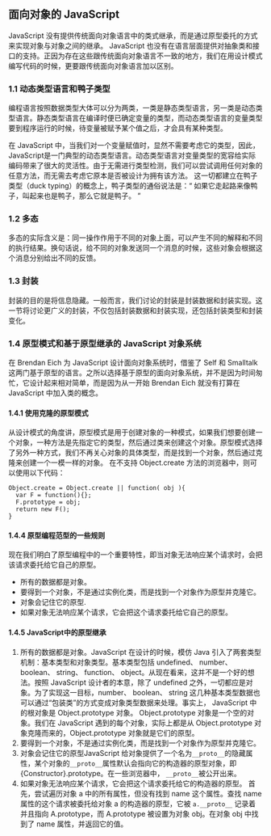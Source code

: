 ## 面向对象的 JavaScript
JavaScript 没有提供传统面向对象语言中的类式继承，而是通过原型委托的方式来实现对象与对象之间的继承。 JavaScript 也没有在语言层面提供对抽象类和接口的支持。正因为存在这些跟传统面向对象语言不一致的地方，我们在用设计模式编写代码的时候，更要跟传统面向对象语言加以区别。
### 1.1 动态类型语言和鸭子类型
编程语言按照数据类型大体可以分为两类，一类是静态类型语言，另一类是动态类型语言。静态类型语言在编译时便已确定变量的类型，而动态类型语言的变量类型要到程序运行的时候，待变量被赋予某个值之后，才会具有某种类型。

在 JavaScript 中，当我们对一个变量赋值时，显然不需要考虑它的类型，因此， JavaScript是一门典型的动态类型语言。动态类型语言对变量类型的宽容给实际编码带来了很大的灵活性。由于无需进行类型检测，我们可以尝试调用任何对象的任意方法，而无需去考虑它原本是否被设计为拥有该方法。
这一切都建立在鸭子类型（duck typing）的概念上，鸭子类型的通俗说法是：“ 如果它走起路来像鸭子，叫起来也是鸭子，那么它就是鸭子。 ”
### 1.2 多态
多态的实际含义是：同一操作作用于不同的对象上面，可以产生不同的解释和不同的执行结果。换句话说，给不同的对象发送同一个消息的时候，这些对象会根据这个消息分别给出不同的反馈。
### 1.3 封装
封装的目的是将信息隐藏。一般而言，我们讨论的封装是封装数据和封装实现。这一节将讨论更广义的封装，不仅包括封装数据和封装实现，还包括封装类型和封装变化。
### 1.4 原型模式和基于原型继承的 JavaScript 对象系统
在 Brendan Eich 为 JavaScript 设计面向对象系统时，借鉴了 Self 和 Smalltalk 这两门基于原型的语言。之所以选择基于原型的面向对象系统，并不是因为时间匆忙，它设计起来相对简单，而是因为从一开始 Brendan Eich 就没有打算在 JavaScript 中加入类的概念。
#### 1.4.1 使用克隆的原型模式
从设计模式的角度讲，原型模式是用于创建对象的一种模式，如果我们想要创建一个对象，一种方法是先指定它的类型，然后通过类来创建这个对象。原型模式选择了另外一种方式，我们不再关心对象的具体类型，而是找到一个对象，然后通过克隆来创建一个一模一样的对象。
在不支持 Object.create 方法的浏览器中，则可以使用以下代码：
```
Object.create = Object.create || function( obj ){
  var F = function(){};
  F.prototype = obj;
  return new F();
}
```
#### 1.4.4 原型编程范型的一些规则
现在我们明白了原型编程中的一个重要特性，即当对象无法响应某个请求时，会把该请求委托给它自己的原型。
- 所有的数据都是对象。
- 要得到一个对象，不是通过实例化类，而是找到一个对象作为原型并克隆它。
- 对象会记住它的原型.
- 如果对象无法响应某个请求，它会把这个请求委托给它自己的原型。

#### 1.4.5 JavaScript中的原型继承
1. 所有的数据都是对象。JavaScript 在设计的时候，模仿 Java 引入了两套类型机制：基本类型和对象类型。基本类型包括 undefined、 number、 boolean、 string、 function、 object。从现在看来，这并不是一个好的想法。按照 JavaScript 设计者的本意，除了 undefined 之外，一切都应是对象。为了实现这一目标，number、 boolean、 string 这几种基本类型数据也可以通过“包装类”的方式变成对象类型数据来处理。事实上， JavaScript 中的根对象是 Object.prototype 对象。 Object.prototype 对象是一个空的对象。我们在 JavaScript 遇到的每个对象，实际上都是从 Object.prototype 对象克隆而来的，Object.prototype 对象就是它们的原型。
2. 要得到一个对象，不是通过实例化类，而是找到一个对象作为原型并克隆它。
3. 对象会记住它的原型JavaScript 给对象提供了一个名为`__proto__`的隐藏属性，某个对象的`__proto__`属性默认会指向它的构造器的原型对象，即{Constructor}.prototype。在一些浏览器中， `__proto__`被公开出来。
4. 如果对象无法响应某个请求，它会把这个请求委托给它的构造器的原型。 首先，尝试遍历对象 a 中的所有属性，但没有找到 name 这个属性。查找 name 属性的这个请求被委托给对象 a 的构造器的原型，它被 `a.__proto__` 记录着并且指向 A.prototype，而 A.prototype 被设置为对象 obj。在对象 obj 中找到了 name 属性，并返回它的值。
